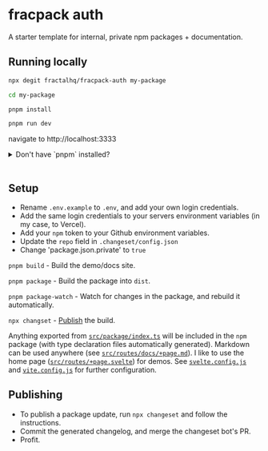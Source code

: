 # fracpack auth

A starter template for internal, private npm packages + documentation.

## Running locally

```bash
npx degit fractalhq/fracpack-auth my-package

cd my-package

pnpm install

pnpm run dev
```

navigate to http://localhost:3333

<details>
<summary>Don't have `pnpm` installed?</summary>

You should! You can install it easily as a drop-in npm replacement with this one liner from <a href='https://pnpm.io/installation'>the docs</a>:

```bash
    curl -fsSL https://get.pnpm.io/install.sh | sh -
```

</details>

<br>

## Setup

- Rename `.env.example` to `.env`, and add your own login credentials.
- Add the same login credentials to your servers environment variables (in my case, to Vercel).
- Add your `npm` token to your Github environment variables.
- Update the `repo` field in `.changeset/config.json`
- Change 'package.json.private' to `true`

`pnpm build` - Build the demo/docs site.

`pnpm package` - Build the package into `dist`.

`pnpm package-watch` - Watch for changes in the package, and rebuild it automatically.

`npx changset` - [Publish](#publishing) the build.

Anything exported from [`src/package/index.ts`]() will be included in the `npm` package (with type declaration files automatically generated). Markdown can be used anywhere (see [`src/routes/docs/+page.md`]()). I like to use the home page ([`src/routes/+page.svelte`]()) for demos. See [`svelte.config.js`]() and [`vite.config.js`]() for further configuration.

## Publishing

- To publish a package update, run `npx changeset` and follow the instructions.
- Commit the generated changelog, and merge the changeset bot's PR.
- Profit.
